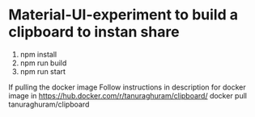 # Material-UI-experiment to build a clipboard to instan share

1. npm install
2. npm run build
3. npm run start

If pulling the docker image
 Follow instructions in description for docker image in https://hub.docker.com/r/tanuraghuram/clipboard/
 docker pull tanuraghuram/clipboard
